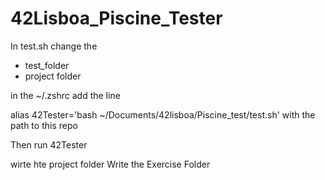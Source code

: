# 42Lisboa_Piscine_Tester


In test.sh change the 
 - test_folder
 - project folder

in the ~/.zshrc
add the line

alias 42Tester='bash ~/Documents/42lisboa/Piscine_test/test.sh'
with the path to this repo

Then run 42Tester

wirte hte project folder
Write the Exercise Folder
